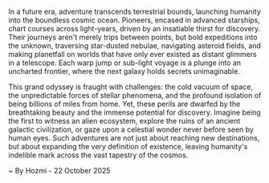 
In a future era, adventure transcends terrestrial bounds, launching humanity into the boundless cosmic ocean. Pioneers, encased in advanced starships, chart courses across light-years, driven by an insatiable thirst for discovery. Their journeys aren't merely trips between points, but bold expeditions into the unknown, traversing star-dusted nebulae, navigating asteroid fields, and making planetfall on worlds that have only ever existed as distant glimmers in a telescope. Each warp jump or sub-light voyage is a plunge into an uncharted frontier, where the next galaxy holds secrets unimaginable.

This grand odyssey is fraught with challenges: the cold vacuum of space, the unpredictable forces of stellar phenomena, and the profound isolation of being billions of miles from home. Yet, these perils are dwarfed by the breathtaking beauty and the immense potential for discovery. Imagine being the first to witness an alien ecosystem, explore the ruins of an ancient galactic civilization, or gaze upon a celestial wonder never before seen by human eyes. Such adventures are not just about reaching new destinations, but about expanding the very definition of existence, leaving humanity's indelible mark across the vast tapestry of the cosmos.

~ By Hozmi - 22 October 2025
